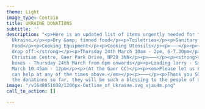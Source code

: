 ```yaml
---
theme: Light
image_type: Contain
title: UKRAINE DONATIONS
subtitle: ''
description: "<p>Here is an updated list of items urgently needed for the people of
  Ukraine…</p><p>Dry &amp; tinned food</p><p>Toiletries</p><p>Sanitary Products</p><p>Nappies</p><p>Torches</p><p>Batteries</p><p>Shoes</p><p>Baby
  Food</p><p>Cooking Equipment</p><p>Cooking Utensils</p><p>———</p><p><strong>Donation
  drop off:</strong></p><p>Thursday 24th March 10am - 2pm, 6-7.30pm</p><p>At the Gaer
  Christian Centre, Gaer Park Drive, NP20 3NN</p><p>———</p><p><strong>Volunteers needed:</strong></p><p>Packing
  boxes - Thursday 24th March from 6pm onwards</p><p>Loading lorry - Saturday 26th
  March 10.45am - 12pm</p><p>(At the Gaer CC)</p><p><em>Please let us know if you
  can help at any of the times above.</em></p><p>———</p><p>Thank you SO MUCH for all
  the donations so far, they will be such a blessing to the people of Ukraine.</p>"
image: "/v1648051038/1200px-Outline_of_Ukraine.svg_xjau4m.png"
call_to_action: []

---
```

